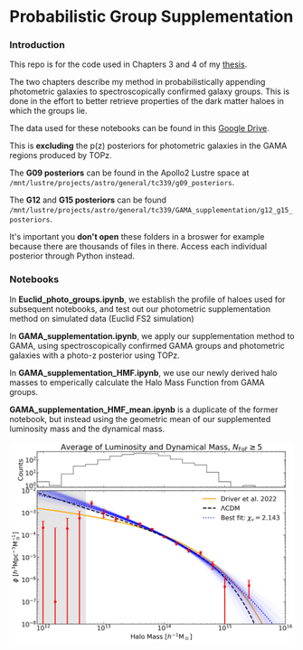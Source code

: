 # Probabilistic Group Supplementation

### Introduction
This repo is for the code used in Chapters 3 and 4 of my [thesis](https://drive.google.com/file/d/1UHI1Lv3xPMNuvpRDa3q7VkXNhoXUD-P1/view).


The two chapters describe my method in probabilistically appending photometric galaxies to spectroscopically confirmed galaxy groups.
This is done in the effort to better retrieve properties of the dark matter haloes in which the groups lie.

The data used for these notebooks can be found in this [Google Drive](https://drive.google.com/drive/folders/1FtsA5wm-F9Xvzk5hVvTK1ms08UHbgyR0?usp=sharing).

This is **excluding** the p(z) posteriors for photometric galaxies in the GAMA regions produced by TOPz. 

The **G09 posteriors** can be found in the Apollo2 Lustre space at ```/mnt/lustre/projects/astro/general/tc339/g09_posteriors```.

The **G12** and **G15 posteriors** can be found ```/mnt/lustre/projects/astro/general/tc339/GAMA_supplementation/g12_g15_posteriors```.

It's important you **don't open** these folders in a broswer for example because there are thousands of files in there. Access each individual posterior through Python instead.


### Notebooks
In **Euclid_photo_groups.ipynb**, we establish the profile of haloes used for subsequent notebooks, and test out our photometric supplementation method on simulated data (Euclid FS2 simulation)

In **GAMA_supplementation.ipynb**, we apply our supplementation method to GAMA, using spectroscopically confirmed GAMA groups and photometric galaxies with a photo-z posterior using TOPz.

In **GAMA_supplementation_HMF.ipynb**, we use our newly derived halo masses to emperically calculate the Halo Mass Function from GAMA groups.

**GAMA_supplementation_HMF_mean.ipynb** is a duplicate of the former notebook, but instead using the geometric mean of our supplemented luminosity mass and the dynamical mass.

![HMF mean](https://github.com/toddlcook/group_supplementation/blob/main/plots/HMF_mean.jpg)
